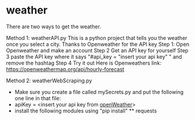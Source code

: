 
# weather


There are two ways to get the weather.

Method 1: weatherAPI.py
This is a python project that tells you the weather once you select a city.
Thanks to Openweather for the API key
Step 1: Open Openweather and make an account 
Step 2 Get an API key for yourself
Step 3 paste the API key where it says "#api_key = "insert your api key" " and remove the hashtag
Step 4 Try it out
Here is Openweathers link: https://openweathermap.org/api/hourly-forecast


Method 2: weatherWebScraping.py
* Make sure you create a file called mySecrets.py and put the following one line in that file:
* apiKey = <insert your api key from [openWeather](https://openweathermap.org/)>
* install the following modules using "pip install"
** requests

